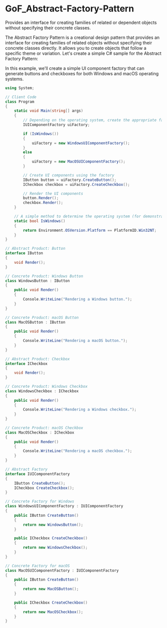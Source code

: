 # GoF_Abstract-Factory-Pattern


Provides an interface for creating families of related or dependent objects without specifying their concrete classes.

The Abstract Factory Pattern is a creational design pattern that provides an interface for creating families of related objects without specifying their concrete classes directly. It allows you to create objects that follow a specific theme or variation. Let's create a simple C# sample for the Abstract Factory Pattern:

In this example, we'll create a simple UI component factory that can generate buttons and checkboxes for both Windows and macOS operating systems.

```csharp
using System;

// Client Code
class Program
{
    static void Main(string[] args)
    {
        // Depending on the operating system, create the appropriate factory
        IUIComponentFactory uiFactory;

        if (IsWindows())
        {
            uiFactory = new WindowsUIComponentFactory();
        }
        else
        {
            uiFactory = new MacOSUIComponentFactory();
        }

        // Create UI components using the factory
        IButton button = uiFactory.CreateButton();
        ICheckbox checkbox = uiFactory.CreateCheckbox();

        // Render the UI components
        button.Render();
        checkbox.Render();
    }

    // A simple method to determine the operating system (for demonstration purposes)
    static bool IsWindows()
    {
        return Environment.OSVersion.Platform == PlatformID.Win32NT;
    }
}

// Abstract Product: Button
interface IButton
{
    void Render();
}

// Concrete Product: Windows Button
class WindowsButton : IButton
{
    public void Render()
    {
        Console.WriteLine("Rendering a Windows button.");
    }
}

// Concrete Product: macOS Button
class MacOSButton : IButton
{
    public void Render()
    {
        Console.WriteLine("Rendering a macOS button.");
    }
}

// Abstract Product: Checkbox
interface ICheckbox
{
    void Render();
}

// Concrete Product: Windows Checkbox
class WindowsCheckbox : ICheckbox
{
    public void Render()
    {
        Console.WriteLine("Rendering a Windows checkbox.");
    }
}

// Concrete Product: macOS Checkbox
class MacOSCheckbox : ICheckbox
{
    public void Render()
    {
        Console.WriteLine("Rendering a macOS checkbox.");
    }
}

// Abstract Factory
interface IUIComponentFactory
{
    IButton CreateButton();
    ICheckbox CreateCheckbox();
}

// Concrete Factory for Windows
class WindowsUIComponentFactory : IUIComponentFactory
{
    public IButton CreateButton()
    {
        return new WindowsButton();
    }

    public ICheckbox CreateCheckbox()
    {
        return new WindowsCheckbox();
    }
}

// Concrete Factory for macOS
class MacOSUIComponentFactory : IUIComponentFactory
{
    public IButton CreateButton()
    {
        return new MacOSButton();
    }

    public ICheckbox CreateCheckbox()
    {
        return new MacOSCheckbox();
    }
}
```














